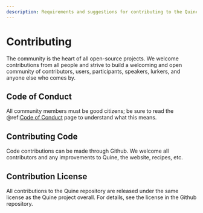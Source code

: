 ```yaml
---
description: Requirements and suggestions for contributing to the Quine open source project
---
```

# Contributing

The community is the heart of all open-source projects. We welcome contributions from all people and strive to build a welcoming and open community of contributors, users, participants, speakers, lurkers, and anyone else who comes by.

## Code of Conduct

All community members must be good citizens; be sure to read the @ref:[Code of Conduct](code-of-conduct.md) page to understand what this means.

## Contributing Code

Code contributions can be made through Github. We welcome all contributors and any improvements to Quine, the website, recipes, etc.

## Contribution License

All contributions to the Quine repository are released under the same license as the Quine project overall. For details, see the license in the Github repository.
